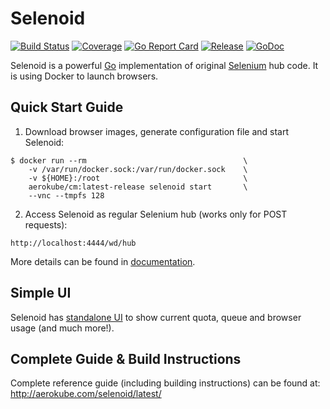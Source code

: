 # Selenoid
[![Build Status](https://travis-ci.org/aerokube/selenoid.svg?branch=master)](https://travis-ci.org/aerokube/selenoid)
[![Coverage](https://codecov.io/github/aerokube/selenoid/coverage.svg)](https://codecov.io/gh/aerokube/selenoid)
[![Go Report Card](https://goreportcard.com/badge/github.com/aerokube/selenoid)](https://goreportcard.com/report/github.com/aerokube/selenoid)
[![Release](https://img.shields.io/github/release/aerokube/selenoid.svg)](https://github.com/aerokube/selenoid/releases/latest)
[![GoDoc](https://godoc.org/github.com/aerokube/selenoid?status.svg)](https://godoc.org/github.com/aerokube/selenoid)

Selenoid is a powerful [Go](http://golang.org/) implementation of original [Selenium](http://github.com/SeleniumHQ/selenium) hub code.
It is using Docker to launch browsers.

## Quick Start Guide
1) Download browser images, generate configuration file and start Selenoid:
```
$ docker run --rm                                   \
    -v /var/run/docker.sock:/var/run/docker.sock    \
    -v ${HOME}:/root                                \
    aerokube/cm:latest-release selenoid start       \
    --vnc --tmpfs 128
```
2) Access Selenoid as regular Selenium hub (works only for POST requests):
```
http://localhost:4444/wd/hub
```
More details can be found in [documentation](http://aerokube.com/selenoid/latest/).

## Simple UI

Selenoid has [standalone UI](https://github.com/aerokube/selenoid-ui) to show current quota, queue and browser usage (and much more!).

## Complete Guide & Build Instructions

Complete reference guide (including building instructions) can be found at: http://aerokube.com/selenoid/latest/
